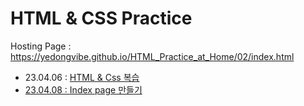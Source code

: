 # HTML & CSS Practice
Hosting Page : https://yedongvibe.github.io/HTML_Practice_at_Home/02/index.html
+ 23.04.06 : <a href = "./01/Basic.html">HTML & Css 복습
+ 23.04.08 : <a href = "./02/index.html"> Index page 만들기